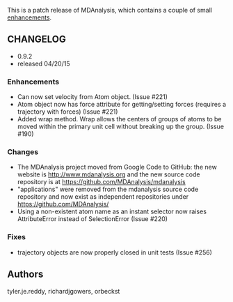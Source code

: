 This is a patch release of MDAnalysis, which contains a couple of small [enhancements](#Enhancements).

## CHANGELOG ##

  * 0.9.2 
  * released 04/20/15  

###  Enhancements ###

  * Can now set velocity from Atom object. (Issue #221)
  * Atom object now has force attribute for getting/setting forces (requires a trajectory with forces) (Issue #221)
  * Added wrap method. Wrap allows the centers of groups of atoms to be  moved within the primary unit cell without breaking up the group. (Issue #190)

###  Changes ###

  * The MDAnalysis project moved from Google Code to GitHub: the new    website is http://www.mdanalysis.org and the new source code    repository is at https://github.com/MDAnalysis/mdanalysis
  * "applications" were removed from the mdanalysis source code    repository and now exist as independent repositories under    https://github.com/MDAnalysis/
  * Using a non-existent atom name as an instant selector now raises    AttributeError instead of SelectionError (Issue #220)

###  Fixes ###

  * trajectory objects are now properly closed in unit tests (Issue #256)

## Authors ##
tyler.je.reddy, richardjgowers, orbeckst

